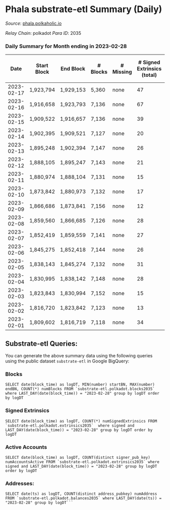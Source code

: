# Phala substrate-etl Summary (Daily)

_Source_: [phala.polkaholic.io](https://phala.polkaholic.io)

*Relay Chain*: polkadot
*Para ID*: 2035



### Daily Summary for Month ending in 2023-02-28


| Date | Start Block | End Block | # Blocks | # Missing | # Signed Extrinsics (total) | # Active Accounts | # Addresses with Balances | # Events | # Transfers | # XCM Transfers In | # XCM Transfers Out |
| ---- | ----------- | --------- | -------- | --------- | --------------------------- | ----------------- | ------------------------- | -------- | ----------- | ------------------ | ------------------- |
| 2023-02-17 | 1,923,794 | 1,929,153 | 5,360 | none  | 47 | 17 |  | 598 |   |   |   |
| 2023-02-16 | 1,916,658 | 1,923,793 | 7,136 | none  | 67 | 17 | 3,065 | 14,892 | 5 ($1,739.76) |   |   |
| 2023-02-15 | 1,909,522 | 1,916,657 | 7,136 | none  | 39 | 23 | 3,059 | 14,724 | 7 ($3,220.33) |   |   |
| 2023-02-14 | 1,902,395 | 1,909,521 | 7,127 | none  | 20 | 18 | 3,053 | 14,439 | 2 ($112.66) | 2 ($25.89) |   |
| 2023-02-13 | 1,895,248 | 1,902,394 | 7,147 | none  | 26 | 16 | 3,051 | 14,543 | 7 ($168.26) | 3 ($31.52) |   |
| 2023-02-12 | 1,888,105 | 1,895,247 | 7,143 | none  | 21 | 15 | 3,048 | 14,470 | 6 ($344.52) | 4 ($10.79) |   |
| 2023-02-11 | 1,880,974 | 1,888,104 | 7,131 | none  | 15 | 13 | 3,046 | 14,373 | 2 ($228.22) |   |   |
| 2023-02-10 | 1,873,842 | 1,880,973 | 7,132 | none  | 17 | 13 | 3,044 | 14,405 | 3 ($26,078.82) | 3 ($102.00) |   |
| 2023-02-09 | 1,866,686 | 1,873,841 | 7,156 | none  | 12 | 10 | 3,041 | 14,406 | 1 ($6,068.03) | 1 ($258.65) |   |
| 2023-02-08 | 1,859,560 | 1,866,685 | 7,126 | none  | 28 | 17 | 3,040 | 14,456 | 12 ($557.18) | 2 ($171.48) |   |
| 2023-02-07 | 1,852,419 | 1,859,559 | 7,141 | none  | 27 | 20 | 3,036 | 14,506 | 8 ($622.96) | 2 ($211.37) |   |
| 2023-02-06 | 1,845,275 | 1,852,418 | 7,144 | none  | 26 | 14 | 3,032 | 14,545 | 8 ($769.45) | 8 ($361.82) |   |
| 2023-02-05 | 1,838,143 | 1,845,274 | 7,132 | none  | 31 | 17 | 3,030 | 14,526 | 7 ($909.05) | 5 ($676.60) |   |
| 2023-02-04 | 1,830,995 | 1,838,142 | 7,148 | none  | 28 | 24 | 3,028 | 14,509 | 4 ($412.39) | 3 ($250.84) |   |
| 2023-02-03 | 1,823,843 | 1,830,994 | 7,152 | none  | 15 | 12 | 3,027 | 14,430 | 3 ($328.73) | 2 ($162.27) |   |
| 2023-02-02 | 1,816,720 | 1,823,842 | 7,123 | none  | 13 | 9 | 3,026 | 14,383 | 4 ($642.37) | 6 ($240.31) |   |
| 2023-02-01 | 1,809,602 | 1,816,719 | 7,118 | none  | 34 | 19 | 3,024 | 14,499 | 7 ($1,634.02) | 2 ($468.23) |   |

## Substrate-etl Queries:
You can generate the above summary data using the following queries using the public dataset `substrate-etl` in Google BigQuery:


### Blocks
```
SELECT date(block_time) as logDT, MIN(number) startBN, MAX(number) endBN, COUNT(*) numBlocks FROM `substrate-etl.polkadot.blocks2035`  where LAST_DAY(date(block_time)) = "2023-02-28" group by logDT order by logDT
```


### Signed Extrinsics
```
SELECT date(block_time) as logDT, COUNT(*) numSignedExtrinsics FROM `substrate-etl.polkadot.extrinsics2035`  where signed and LAST_DAY(date(block_time)) = "2023-02-28" group by logDT order by logDT
```


### Active Accounts
```
SELECT date(block_time) as logDT, COUNT(distinct signer_pub_key) numAccountsActive FROM `substrate-etl.polkadot.extrinsics2035` where signed and LAST_DAY(date(block_time)) = "2023-02-28" group by logDT order by logDT
```


### Addresses:
```
SELECT date(ts) as logDT, COUNT(distinct address_pubkey) numAddress FROM `substrate-etl.polkadot.balances2035` where LAST_DAY(date(ts)) = "2023-02-28" group by logDT```

